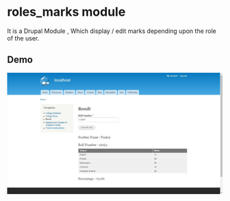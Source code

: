 # roles_marks module
It is a Drupal Module , Which display / edit marks depending upon the role of the user.

## Demo
![Student Demo](demo/student.jpg)